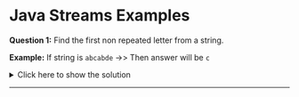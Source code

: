 # Java Streams Examples

**Question 1:** Find the first non repeated letter from a string.

**Example:** If string is `abcabde` ->> Then answer will be `c`

<details>
  <summary>Click here to show the solution</summary>
  
    Stream.of(str.split("")).filter(ch -> str.indexOf(ch, str.indexOf(ch) + 1) == -1).findFirst()
	
</details>

----------------------------------------------------------------------------------------------------------------------------------------------------------------------------------------------------------------------------------------